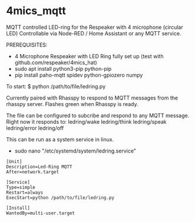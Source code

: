 # 4mics_mqtt
MQTT controlled LED-ring for the Respeaker with 4 microphone (circular LED)
Controllable via Node-RED / Home Assistant or any MQTT service.

PREREQUISITES:
- 4 Microphone Respeaker with LED Ring fully set up (test with github.com/respeaker/4mics_hat)
- sudo apt install python3-pip python-pip
- pip install paho-mqtt spidev python-gpiozero numpy

To start:
$ python /path/to/file/ledring.py

Currently paired with Rhasspy to respond to MQTT messages from the rhasspy server. Flashes green when Rhasspy is ready.

The file can be configured to subcribe and respond to any MQTT message. Right now it responds to:
ledring/wake
ledring/think
ledring/speak
ledring/error
ledring/off

This can be run as a system service in linux.
- sudo nano "/etc/systemd/system/ledring.service"

``` UNIX
[Unit]
Description=Led-Ring MQTT
After=network.target

[Service]
Type=simple
Restart=always
ExecStart=python /path/to/file/ledring.py

[Install]
WantedBy=multi-user.target
```
